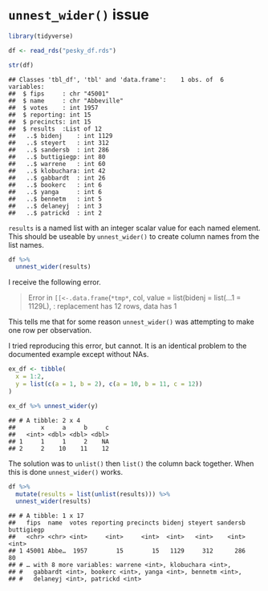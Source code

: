`unnest_wider()` issue
================

``` r
library(tidyverse)

df <- read_rds("pesky_df.rds")

str(df)
```

    ## Classes 'tbl_df', 'tbl' and 'data.frame':    1 obs. of  6 variables:
    ##  $ fips     : chr "45001"
    ##  $ name     : chr "Abbeville"
    ##  $ votes    : int 1957
    ##  $ reporting: int 15
    ##  $ precincts: int 15
    ##  $ results  :List of 12
    ##   ..$ bidenj    : int 1129
    ##   ..$ steyert   : int 312
    ##   ..$ sandersb  : int 286
    ##   ..$ buttigiegp: int 80
    ##   ..$ warrene   : int 60
    ##   ..$ klobuchara: int 42
    ##   ..$ gabbardt  : int 26
    ##   ..$ bookerc   : int 6
    ##   ..$ yanga     : int 6
    ##   ..$ bennetm   : int 5
    ##   ..$ delaneyj  : int 3
    ##   ..$ patrickd  : int 2

`results` is a named list with an integer scalar value for each named
element. This should be useable by `unnest_wider()` to create column
names from the list names.

``` r
df %>% 
  unnest_wider(results)
```

I receive the following error.

> Error in `[[<-.data.frame`(`*tmp*`, col, value = list(bidenj = list(…1
> = 1129L), : replacement has 12 rows, data has 1

This tells me that for some reason `unnest_wider()` was attempting to
make one row per observation.

I tried reproducing this error, but cannot. It is an identical problem
to the documented example except without NAs.

``` r
ex_df <- tibble(
  x = 1:2,
  y = list(c(a = 1, b = 2), c(a = 10, b = 11, c = 12))
)

ex_df %>% unnest_wider(y)
```

    ## # A tibble: 2 x 4
    ##       x     a     b     c
    ##   <int> <dbl> <dbl> <dbl>
    ## 1     1     1     2    NA
    ## 2     2    10    11    12

The solution was to `unlist()` then `list()` the column back together.
When this is done `unnest_wider()` works.

``` r
df %>% 
  mutate(results = list(unlist(results))) %>% 
  unnest_wider(results)
```

    ## # A tibble: 1 x 17
    ##   fips  name  votes reporting precincts bidenj steyert sandersb buttigiegp
    ##   <chr> <chr> <int>     <int>     <int>  <int>   <int>    <int>      <int>
    ## 1 45001 Abbe…  1957        15        15   1129     312      286         80
    ## # … with 8 more variables: warrene <int>, klobuchara <int>,
    ## #   gabbardt <int>, bookerc <int>, yanga <int>, bennetm <int>,
    ## #   delaneyj <int>, patrickd <int>
